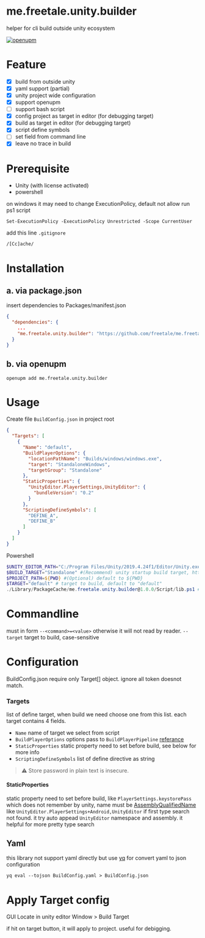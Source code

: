 # me.freetale.unity.builder
helper for cli build outside unity ecosystem 

[![openupm](https://img.shields.io/npm/v/me.freetale.unity.builder?label=openupm&registry_uri=https://package.openupm.com)](https://openupm.com/packages/me.freetale.unity.builder/)


# Feature
- [x] build from outside unity
- [x] yaml support (partial)
- [x] unity project wide configuration
- [x] support openupm
- [ ] support bash script
- [x] config project as target in editor (for debugging target)
- [x] build as target in editor (for debugging target)
- [x] script define symbols
- [ ] set field from command line
- [x] leave no trace in build

# Prerequisite
- Unity (with license activated)
- powershell

on windows it may need to change ExecutionPolicy, default not allow run ps1 script
```
Set-ExecutionPolicy -ExecutionPolicy Unrestricted -Scope CurrentUser
```

add this line `.gitignore`
```
/[Cc]ache/
```
# Installation

## a. via package.json

insert dependencies to Packages/manifest.json
```json
{
  "dependencies": {
    ...
    "me.freetale.unity.builder": "https://github.com/freetale/me.freetale.unity.builder.git?path=Assets/me.freetale.unity.builder"
  }
}
```

## b. via openupm

```
openupm add me.freetale.unity.builder
```

# Usage

Create file `BuildConfig.json` in project root
```json
{
  "Targets": [
    {
      "Name": "default",
      "BuildPlayerOptions": {
        "locationPathName": "Builds/windows/windows.exe",
        "target": "StandaloneWindows",
        "targetGroup": "Standalone"
      },
      "StaticProperties": {
        "UnityEditor.PlayerSettings,UnityEditor": {
          "bundleVersion": "0.2"
        }
      },
      "ScriptingDefineSymbols": [
        "DEFINE_A",
        "DEFINE_B"
      ]
    }
  ]
}
```

Powershell
```ps1
$UNITY_EDITOR_PATH="C:/Program Files/Unity/2019.4.24f1/Editor/Unity.exe" #(Require) Path to unity installation
$BUILD_TARGET="Standalone" #(Recommend) unity startup build target, https://docs.unity3d.com/Manual/CommandLineArguments.html
$PROJECT_PATH=${PWD} #(Optional) default to ${PWD}
$TARGET="default" # target to build, default to "default"
./Library/PackageCache/me.freetale.unity.builder@1.0.0/Script/lib.ps1 # may change by version number
```
# Commandline
must in form
`--<command>=<value>` otherwise it will not read by reader.
`--target` target to build, case-sensitive

# Configuration
BuildConfig.json require only Target[] object. ignore all token doesnot match.

### Targets
list of define target, when build we need choose one from this list. each target contains 4 fields.
- `Name` name of target we select from script
- `BuildPlayerOptions` options pass to `BuildPlayerPipeline` [referance](https://docs.unity3d.com/ScriptReference/BuildPlayerOptions.html)
- `StaticProperties` static property need to set before build, see below for more info
- `ScriptingDefineSymbols` list of define directive as string
> :warning: Store password in plain text is insecure.
#### StaticProperties
static property need to set before build, like `PlayerSettings.keystorePass` which does not remember by unity, name must be [AssemblyQualifiedName](https://docs.microsoft.com/en-us/dotnet/api/system.type.assemblyqualifiedname?view=net-5.0#System_Type_AssemblyQualifiedName) like `UnityEditor.PlayerSettings+Android,UnityEditor`
if first type search not found. it try auto appead `UnityEditor` namespace and assembly. it helpful for more pretty type search

## Yaml
this library not support yaml directly but use [yq](https://github.com/mikefarah/yq) for convert yaml to json configuration
```
yq eval --tojson BuildConfig.yaml > BuildConfig.json
```

# Apply Target config

GUI Locate in unity editor
Window > Build Target

if hit on target button, it will apply to project. useful for debigging.
